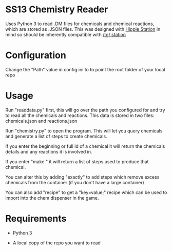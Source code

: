 # SS13 Chemistry Reader
Uses Python 3 to read .DM files for chemicals and chemical reactions, which are stored as .JSON files. This was designed with [Hippie Station](https://github.com/HippieStation/HippieStation) in mind so should be inherently compatible with [/tg/ station](https://github.com/tgstation/tgstation)

# Configuration
Change the "Path" value in config.ini to to point the root folder of your local repo

# Usage
Run "readdata.py" first, this will go over the path you configured for and try to read all the chemicals and reactions. This data is stored in two files: chemicals.json and reactions.json

Run "chemistry.py" to open the program. This will let you query chemicals and generate a list of steps to create chemicals. 

If you enter the beginning or full id of a chemical it will return the chemicals details and any reactions it is involved in.

If you enter "make <chemical> <amount>" it will return a list of steps used to produce that chemical. 

You can alter this by adding "exactly" to add steps which remove excess chemicals from the container (if you don't have a large container)

You can also add "recipe" to get a "key=value;" recipe which can be used to import into the chem dispenser in the game.

# Requirements
* Python 3

* A local copy of the repo you want to read
